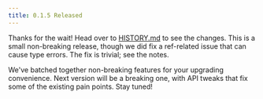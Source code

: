 ```yaml
---
title: 0.1.5 Released
---
```


Thanks for the wait! Head over to [HISTORY.md](https://github.com/reasonml/reason-react/blob/main/HISTORY.md#015) to see the changes. This is a small non-breaking release, though we did fix a ref-related issue that can cause type errors. The fix is trivial; see the notes.

We've batched together non-breaking features for your upgrading convenience. Next version will be a breaking one, with API tweaks that fix some of the existing pain points. Stay tuned!
